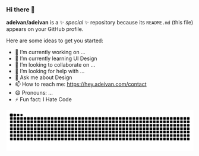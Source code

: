 ### Hi there 👋


**adeivan/adeivan** is a ✨ _special_ ✨ repository because its `README.md` (this file) appears on your GitHub profile.

Here are some ideas to get you started:

- 🔭 I’m currently working on ...
- 🌱 I’m currently learning UI Design
- 👯 I’m looking to collaborate on ...
- 🤔 I’m looking for help with ...
- 💬 Ask me about Design
- 📫 How to reach me: https://hey.adeivan.com/contact
- 😄 Pronouns: ...
- ⚡ Fun fact: I Hate Code




![Snake animation](https://github.com/adeivan/adeivan/blob/output/github-contribution-grid-snake.svg)
